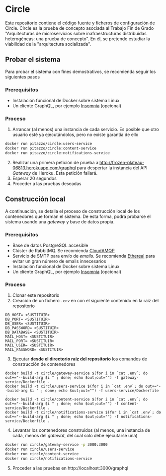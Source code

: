 # Circle
Este repositorio contiene el código fuente y ficheros de configuración de Circle. Circle es la prueba de concepto asociada al Trabajo Fin de Grado
"Arquitecturas de microservicios sobre inafraestructuras distribuidas heterogéneas: una prueba de concepto". En él, se pretende estudiar la viabilidad
de la "arquitectura socializada".

## Probar el sistema
Para probar el sistema con fines demostrativos, se recomienda seguir los siguientes pasos
### Prerequisitos
- Instalación funcional de Docker sobre sistema Linux
- Un cliente GraphQL, por ejemplo [Insomnia](https://insomnia.rest/) (opcional)

### Proceso
1. Arrancar (al menos) una instancia de cada servicio. Es posible que otro usuario esté ya ejecutándolos, pero no existe garantía de ello
```bash
docker run pitazzo/circle:users-service
docker run pitazzo/circle:content-service
docker run pitazzo/circle:notifications-service
```
2. Realizar una primera petición de prueba a http://frozen-plateau-06813.herokuapp.com/graphql para despertar
la instancia del API *Gateway* de Heroku. Esta petición fallará.
3. Esperar 20 segundos
4. Proceder a las pruebas deseadas

## Construcción local
A continuación, se detalla el proceso de construcción local de los contenedores que forman el sistema. De esta forma, podrá probarse el sistema usando una
*gateway* y base de datos propia.

### Prerequisitos
- Base de datos PostgreSQL accesible
- Clúster de RabbitMQ. Se recomienda [CloudAMQP](https://www.cloudamqp.com/)
- Servicio de SMTP para envío de *emails*. Se recomienda [Ethereal](https://ethereal.email/) para evitar un gran número de emails innecesarios
- Instalación funcional de Docker sobre sistema Linux
- Un cliente GraphQL, por ejemplo [Insomnia](https://insomnia.rest/) (opcional)

### Proceso
1. Clonar este repositorio
2. Creación de un fichero ```.env``` en con el siguiente contenido en la raíz del repositorio
```
DB_HOST= <SUSTITUIR>
DB_PORT= <SUSTITUIR>
DB_USER= <SUSTITUIR>
DB_PASSWORD= <SUSTITUIR>
DB_DATABASE= <SUSTITUIR>
MAIL_HOST= <SUSTITUIR>
MAIL_PORT= <SUSTITUIR>
MAIL_USER= <SUSTITUIR>
MAIL_PASSWORD= <SUSTITUIR>
```
3. Ejecutar **desde el directorio raíz del repositorio** los comandos de construcción de contenedores
```
docker build -t circle/gateway-service $(for i in `cat .env`; do out+="--build-arg $i " ; done; echo $out;out="") -f gateway-service/Dockerfile .
docker build -t circle/users-service $(for i in `cat .env`; do out+="--build-arg $i " ; done; echo $out;out="") -f users-service/Dockerfile .
docker build -t circle/content-service $(for i in `cat .env`; do out+="--build-arg $i " ; done; echo $out;out="") -f content-service/Dockerfile .
docker build -t circle/notifications-service $(for i in `cat .env`; do out+="--build-arg $i " ; done; echo $out;out="") -f notifications-service/Dockerfile .
```
4. Levantar los contenedores construídos (al menos, una instancia de cada, menos del *gatewat*, del cual solo debe ejecutarse una)
```bash
docker run circle/gateway-service -p 3000:3000
docker run circle/users-service
docker run circle/content-service
docker run circle/notifications-service
```

5. Proceder a las pruebas en http://localhost:3000/graphql
